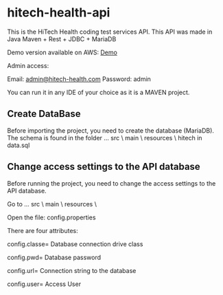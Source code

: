# hitech-health-api

This is the HiTech Health coding test services API.
This API was made in Java Maven + Rest + JDBC + MariaDB

Demo version available on AWS: [Demo](http://elasticbeanstalk-eu-west-1-100101151868.s3-website-eu-west-1.amazonaws.com)

Admin access:

Email: admin@hitech-health.com
Password: admin

You can run it in any IDE of your choice as it is a MAVEN project.

## Create DataBase
Before importing the project, you need to create the database (MariaDB). The schema is found in the folder ... src \ main \ resources \ hitech in data.sql

## Change access settings to the API database
Before running the project, you need to change the access settings to the API database.


Go to ... src \ main \ resources \

Open the file: config.properties

There are four attributes:

config.classe= Database connection drive class

config.pwd= Database password

config.url= Connection string to the database

config.user= Access User


